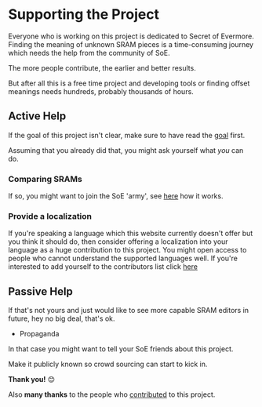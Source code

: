 ﻿# Supporting the Project

Everyone who is working on this project is dedicated to Secret of Evermore.
Finding the meaning of unknown SRAM pieces is a time-consuming journey which needs the help from the community of SoE.

The more people contribute, the earlier and better results.

But after all this is a free time project and developing tools or finding offset meanings needs hundreds, probably thousands of hours.

## Active Help
If the goal of this project isn't clear, make sure to have read the [goal](p?c=goal) first.

Assuming that you already did that, you might ask yourself what *you* can do.

### Comparing SRAMs

If so, you might want to join the SoE 'army', see [here](p?c=Contribute) how it works.

### Provide a localization

If you're speaking a language which this website currently doesn't offer but you think it should do, then consider offering a localization into your language as a huge contribution to this project. You might open access to people who cannot understand the supported languages well. If you're interested to add yourself to the contributors list click [here](mailto:evermore@xeth.de?subject=Format%20Exploration%20Project%20Localization)

## Passive Help
If that's not yours and just would like to see more capable SRAM editors in future, hey no big deal, that's ok.

* Propaganda

In that case you might want to tell your SoE friends about this project. 

Make it publicly known so crowd sourcing can start to kick in.

**Thank you!** 😊

Also **many thanks** to the people who [contributed](p?c=contributors) to this project.